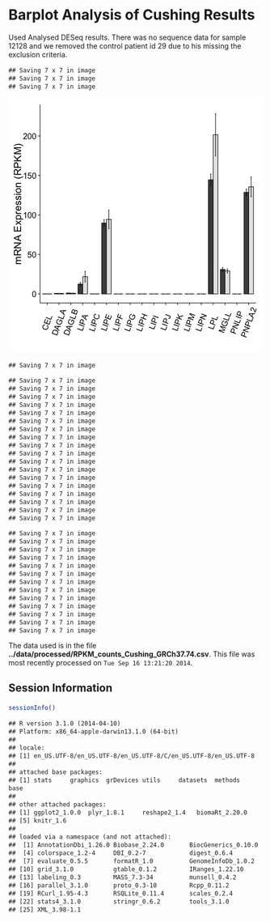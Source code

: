 Barplot Analysis of Cushing Results
=======================================

Used Analysed DESeq results.  There was no sequence data for sample 12128 and we removed the control patient id 29 due to his missing the exclusion criteria.




```
## Saving 7 x 7 in image
## Saving 7 x 7 in image
## Saving 7 x 7 in image
```

![plot of chunk cushing-lipase-barplots](figure/cushing-lipase-barplots.png) 

```
## Saving 7 x 7 in image
```


```
## Saving 7 x 7 in image
## Saving 7 x 7 in image
## Saving 7 x 7 in image
## Saving 7 x 7 in image
## Saving 7 x 7 in image
## Saving 7 x 7 in image
## Saving 7 x 7 in image
## Saving 7 x 7 in image
## Saving 7 x 7 in image
## Saving 7 x 7 in image
## Saving 7 x 7 in image
## Saving 7 x 7 in image
## Saving 7 x 7 in image
## Saving 7 x 7 in image
## Saving 7 x 7 in image
## Saving 7 x 7 in image
## Saving 7 x 7 in image
## Saving 7 x 7 in image
```


```
## Saving 7 x 7 in image
## Saving 7 x 7 in image
## Saving 7 x 7 in image
## Saving 7 x 7 in image
## Saving 7 x 7 in image
## Saving 7 x 7 in image
## Saving 7 x 7 in image
## Saving 7 x 7 in image
## Saving 7 x 7 in image
## Saving 7 x 7 in image
## Saving 7 x 7 in image
## Saving 7 x 7 in image
## Saving 7 x 7 in image
```


The data used is in the file **../data/processed/RPKM_counts_Cushing_GRCh37.74.csv**.  This file was most recently processed on ``Tue Sep 16 13:21:20 2014``.


Session Information
---------------------


```r
sessionInfo()
```

```
## R version 3.1.0 (2014-04-10)
## Platform: x86_64-apple-darwin13.1.0 (64-bit)
## 
## locale:
## [1] en_US.UTF-8/en_US.UTF-8/en_US.UTF-8/C/en_US.UTF-8/en_US.UTF-8
## 
## attached base packages:
## [1] stats     graphics  grDevices utils     datasets  methods   base     
## 
## other attached packages:
## [1] ggplot2_1.0.0  plyr_1.8.1     reshape2_1.4   biomaRt_2.20.0
## [5] knitr_1.6     
## 
## loaded via a namespace (and not attached):
##  [1] AnnotationDbi_1.26.0 Biobase_2.24.0       BiocGenerics_0.10.0 
##  [4] colorspace_1.2-4     DBI_0.2-7            digest_0.6.4        
##  [7] evaluate_0.5.5       formatR_1.0          GenomeInfoDb_1.0.2  
## [10] grid_3.1.0           gtable_0.1.2         IRanges_1.22.10     
## [13] labeling_0.3         MASS_7.3-34          munsell_0.4.2       
## [16] parallel_3.1.0       proto_0.3-10         Rcpp_0.11.2         
## [19] RCurl_1.95-4.3       RSQLite_0.11.4       scales_0.2.4        
## [22] stats4_3.1.0         stringr_0.6.2        tools_3.1.0         
## [25] XML_3.98-1.1
```
